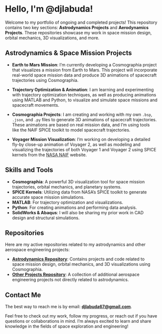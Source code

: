 # Hello, I'm @djlabuda!

Welcome to my portfolio of ongoing and completed projects! This repository contains two key sections: **Astrodynamics Projects** and **Aerodynamics Projects**. These repositories showcase my work in space mission design, orbital mechanics, 3D visualizations, and more.

## Astrodynamics & Space Mission Projects

- **Earth to Mars Mission**: I’m currently developing a Cosmographia project that visualizes a mission from Earth to Mars. This project will incorporate real-world space mission data and produce 3D animations of spacecraft trajectories using Cosmographia.
  
- **Trajectory Optimization & Animation**: I am learning and experimenting with trajectory optimization techniques, as well as producing animations using MATLAB and Python, to visualize and simulate space missions and spacecraft movements.

- **Cosmographia Projects**: I am creating and working with my own `.bsp`, `.json`, and `.py` files to generate 3D animations of spacecraft trajectories. These animations are based on real mission data, and I’m using tools like the NAIF SPICE toolkit to model spacecraft trajectories.

- **Voyager Mission Visualization**: I’m working on developing a detailed fly-by close-up animation of Voyager 2, as well as modeling and visualizing the trajectories of both Voyager 1 and Voyager 2 using SPICE kernels from the [NASA NAIF](https://naif.jpl.nasa.gov) website.

## Skills and Tools

- **Cosmographia**: A powerful 3D visualization tool for space mission trajectories, orbital mechanics, and planetary systems.
- **SPICE Kernels**: Utilizing data from NASA’s SPICE toolkit to generate accurate space mission simulations.
- **MATLAB**: For trajectory optimization and visualizations.
- **Python**: For creating animations and performing data analysis.
- **SolidWorks & Abaqus**: I will also be sharing my prior work in CAD design and structural simulations.

## Repositories

Here are my active repositories related to my astrodynamics and other aerospace engineering projects:

- [**Astrodynamics Repository**](https://github.com/djlabuda/Astrodynamics): Contains projects and code related to space mission design, orbital mechanics, and 3D visualizations using Cosmographia.
- [**Other Projects Repository**](https://github.com/djlabuda/Other-Projects): A collection of additional aerospace engineering projects not directly related to astrodynamics.

## Contact Me

The best way to reach me is by email: **[djlabuda67@gmail.com](mailto:djlabuda67@gmail.com)**.

Feel free to check out my work, follow my progress, or reach out if you have questions or collaborations in mind. I’m always excited to learn and share knowledge in the fields of space exploration and engineering!

<!---
djlabuda/djlabuda is a ✨ special ✨ repository because its `README.md` (this file) appears on your GitHub profile.
You can click the Preview link to take a look at your changes.
--->
